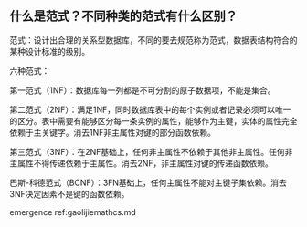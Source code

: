 ## 什么是范式？不同种类的范式有什么区别？

范式：设计出合理的关系型数据库，不同的要去规范称为范式，数据表结构符合的某种设计标准的级别。

六种范式：

第一范式（1NF）：数据库每一列都是不可分割的原子数据项，不能是集合。

第二范式（2NF）：满足1NF，同时数据库表中的每个实例或者记录必须可以唯一的区分。表中需要有能够区分每一条实例的属性，能够作为主键，实体的属性完全依赖于主关键字。消去1NF非主属性对键的部分函数依赖。

第三范式（3NF）：在2NF基础上，任何非主属性不依赖于其他非主属性。任何非主属性不得传递依赖于主属性。消去2NF，非主属性对键的传递函数依赖。

巴斯-科德范式（BCNF）：3FN基础上，任何主属性不能对主键子集依赖。消去3NF决定因素不是键的函数依赖。




emergence ref:gaolijiemathcs.md
